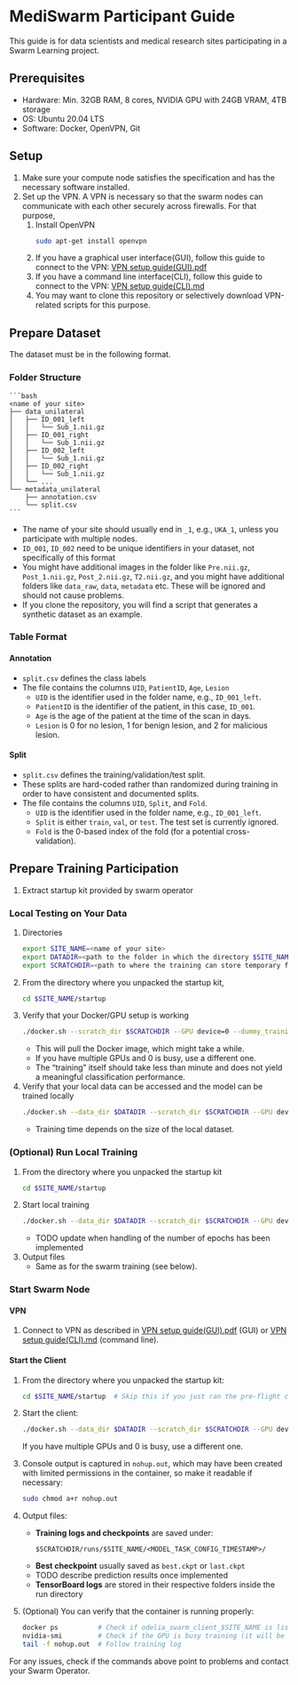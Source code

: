 # MediSwarm Participant Guide

This guide is for data scientists and medical research sites participating in a Swarm Learning project.

## Prerequisites

- Hardware: Min. 32GB RAM, 8 cores, NVIDIA GPU with 24GB VRAM, 4TB storage
- OS: Ubuntu 20.04 LTS
- Software: Docker, OpenVPN, Git

## Setup

1. Make sure your compute node satisfies the specification and has the necessary software installed.
2. Set up the VPN. A VPN is necessary so that the swarm nodes can communicate with each other securely across firewalls. For that purpose,
    1. Install OpenVPN
       ```bash
       sudo apt-get install openvpn
       ```
    2. If you have a graphical user interface(GUI), follow this guide to connect to the
       VPN: [VPN setup guide(GUI).pdf](../VPN%20setup%20guide%28GUI%29.pdf)
    3. If you have a command line interface(CLI), follow this guide to connect to the
       VPN: [VPN setup guide(CLI).md](../VPN%20setup%20guide%28CLI%29.md)
    4. You may want to clone this repository or selectively download VPN-related scripts for this purpose.

## Prepare Dataset

The dataset must be in the following format.

### Folder Structure

    ```bash
    <name of your site>
    ├── data_unilateral
    │   ├── ID_001_left
    │   │   └── Sub_1.nii.gz
    │   ├── ID_001_right
    │   │   └── Sub_1.nii.gz
    │   ├── ID_002_left
    │   │   └── Sub_1.nii.gz
    │   ├── ID_002_right
    │   │   └── Sub_1.nii.gz
    │   └── ...
    └── metadata_unilateral
        ├── annotation.csv
        └── split.csv
    ```

* The name of your site should usually end in `_1`, e.g., `UKA_1`, unless you participate with multiple nodes.
* `ID_001`, `ID_002` need to be unique identifiers in your dataset, not specifically of this format
* You might have additional images in the folder like `Pre.nii.gz`, `Post_1.nii.gz`, `Post_2.nii.gz`, `T2.nii.gz`, and you might have additional folders like `data_raw`, `data`, `metadata` etc. These will be ignored and should not cause problems.
* If you clone the repository, you will find a script that generates a synthetic dataset as an example.

### Table Format

#### Annotation

* `split.csv` defines the class labels
* The file contains the columns `UID`, `PatientID`, `Age`, `Lesion`
    * `UID` is the identifier used in the folder name, e.g., `ID_001_left`.
    * `PatientID` is the identifier of the patient, in this case, `ID_001`.
    * `Age` is the age of the patient at the time of the scan in days.
    * `Lesion` is 0 for no lesion, 1 for benign lesion, and 2 for malicious lesion.

#### Split

* `split.csv` defines the training/validation/test split.
* These splits are hard-coded rather than randomized during training in order to have consistent and documented splits.
* The file contains the columns `UID`, `Split`, and `Fold`.
    * `UID` is the identifier used in the folder name, e.g., `ID_001_left`.
    * `Split` is either `train`, `val`, or `test`. The test set is currently ignored.
    * `Fold` is the 0-based index of the fold (for a potential cross-validation).


## Prepare Training Participation

1. Extract startup kit provided by swarm operator

### Local Testing on Your Data

1. Directories
   ```bash
   export SITE_NAME=<name of your site>
   export DATADIR=<path to the folder in which the directory $SITE_NAME containing your local data in the structure described above is stored>
   export SCRATCHDIR=<path to where the training can store temporary files>
   ```
2. From the directory where you unpacked the startup kit,
   ```bash
   cd $SITE_NAME/startup
   ```
3. Verify that your Docker/GPU setup is working
   ```bash
   ./docker.sh --scratch_dir $SCRATCHDIR --GPU device=0 --dummy_training
   ```
    * This will pull the Docker image, which might take a while.
    * If you have multiple GPUs and 0 is busy, use a different one.
    * The “training” itself should take less than minute and does not yield a meaningful classification performance.
4. Verify that your local data can be accessed and the model can be trained locally
   ```bash
   ./docker.sh --data_dir $DATADIR --scratch_dir $SCRATCHDIR --GPU device=0 --preflight_check
   ```
    * Training time depends on the size of the local dataset.

### (Optional) Run Local Training

1. From the directory where you unpacked the startup kit
   ```bash
   cd $SITE_NAME/startup
   ```
2. Start local training
   ```bash
   ./docker.sh --data_dir $DATADIR --scratch_dir $SCRATCHDIR --GPU device=0 --local_training
   ```
    * TODO update when handling of the number of epochs has been implemented
3. Output files
    * Same as for the swarm training (see below).

### Start Swarm Node

#### VPN

1. Connect to VPN as described in [VPN setup guide(GUI).pdf](../VPN%20setup%20guide%28GUI%29.pdf) (GUI) or [VPN setup guide(CLI).md](../VPN%20setup%20guide%28CLI%29.md) (command line).

#### Start the Client

1. From the directory where you unpacked the startup kit:
   ```bash
   cd $SITE_NAME/startup  # Skip this if you just ran the pre-flight check
   ```

2. Start the client:
   ```bash
   ./docker.sh --data_dir $DATADIR --scratch_dir $SCRATCHDIR --GPU device=0 --start_client
   ```
   If you have multiple GPUs and 0 is busy, use a different one.

3. Console output is captured in `nohup.out`, which may have been created with limited permissions in the container, so
   make it readable if necessary:
   ```bash
   sudo chmod a+r nohup.out
   ```

4. Output files:
    - **Training logs and checkpoints** are saved under:
      ```
      $SCRATCHDIR/runs/$SITE_NAME/<MODEL_TASK_CONFIG_TIMESTAMP>/
      ```
    - **Best checkpoint** usually saved as `best.ckpt` or `last.ckpt`
    - TODO describe prediction results once implemented
    - **TensorBoard logs** are stored in their respective folders inside the run directory

5. (Optional) You can verify that the container is running properly:
   ```bash
   docker ps          # Check if odelia_swarm_client_$SITE_NAME is listed
   nvidia-smi         # Check if the GPU is busy training (it will be idling while waiting for model transfer)
   tail -f nohup.out  # Follow training log
   ```
For any issues, check if the commands above point to problems and contact your Swarm Operator.
